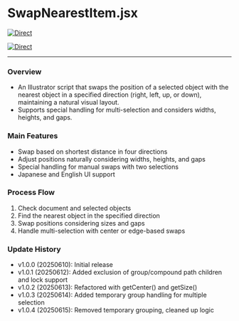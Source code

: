 # SwapNearestItem.jsx

[![Direct](https://img.shields.io/badge/Direct%20Link-SwapNearestItem.jsx-ffcc00.svg)](https://github.com/swwwitch/illustrator-scripts/blob/master/jsx/alignment/SwapNearestItem.jsx)


[![Direct](https://img.shields.io/badge/Back%20to%20home-All%20scripts-cccccc.svg)](https://github.com/swwwitch/illustrator-scripts/blob/master/README.md)

---

### Overview

- An Illustrator script that swaps the position of a selected object with the nearest object in a specified direction (right, left, up, or down), maintaining a natural visual layout.
- Supports special handling for multi-selection and considers widths, heights, and gaps.

### Main Features

- Swap based on shortest distance in four directions
- Adjust positions naturally considering widths, heights, and gaps
- Special handling for manual swaps with two selections
- Japanese and English UI support

### Process Flow

1. Check document and selected objects
2. Find the nearest object in the specified direction
3. Swap positions considering sizes and gaps
4. Handle multi-selection with center or edge-based swaps

### Update History

- v1.0.0 (20250610): Initial release
- v1.0.1 (20250612): Added exclusion of group/compound path children and lock support
- v1.0.2 (20250613): Refactored with getCenter() and getSize()
- v1.0.3 (20250614): Added temporary group handling for multiple selection
- v1.0.4 (20250615): Removed temporary grouping, cleaned up logic